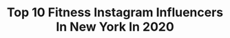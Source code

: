 ---
title: Top 10 Fitness Instagram Influencers In New York In 2020
description: >-
  Find top fitness Instagram influencers in New York in 2020. Most popular hashtags: #fitness #newyorkcity #motivation #sundayfunday.
platform: Instagram
profiles:
  - username: "q_burks"
    fullname: >-
      Quanesha Burks
    location: "United States"
    followers: 7595
    engagement: 753
    commentsToLikes: 0.031172
    id: ckaozjx2dm7mi0i78ko2uvqve
    verified: false
    hashtags: "#alabamatrack, #pink, #diet, #track"
  - username: "brendanbrazier"
    fullname: >-
      Brendan Brazier
    location: "United States"
    followers: 38969
    engagement: 288
    commentsToLikes: 0.038196
    id: ck0w65fuh6zcp0i1958556h8g
    verified: true
    hashtags: "#oats, #cabin, #ironwar, #greens"
  - username: "williemacc"
    fullname: >-
      WILLIE MACC | Comedian / Actor
    location: "United States"
    followers: 28454
    engagement: 256
    commentsToLikes: 0.035917
    id: ck15q433k0zza0i19f4vc5ihm
    verified: false
    hashtags: "#mensfashion, #latelateshow, #kidcapri, #mommasboy"
  - username: "cnpitching"
    fullname: >-
      CN Pitching Performance
    location: "United States"
    followers: 6533
    engagement: 820
    commentsToLikes: 0.009889
    id: ck8t636ihc30x0j787zpd54ty
    verified: false
    hashtags: "#changeupuniversity, #kansascity, #mind, #pitching"
  - username: "scaybay39"
    fullname: >-
      Tommy Scala
    location: "United States"
    followers: 7649
    engagement: 1181
    commentsToLikes: 0.096246
    id: ck6ufcgz9w80e0j71186luxp7
    verified: false
    hashtags: "#blackandwhite, #hardworkpaysoff, #bathroomselfies, #saturday"
  - username: "hungryrabbitnyc"
    fullname: >-
      Ken
    location: "United States"
    followers: 47469
    engagement: 181
    commentsToLikes: 0.006346
    id: ck6u88mknq2r20j710esgghf9
    verified: false
    hashtags: "#mekongdelta, #octopus, #wagyu, #traveltheworld"
  - username: "andrewharpernyc"
    fullname: >-
      Andrew Harper
    location: "United States"
    followers: 9577
    engagement: 758
    commentsToLikes: 0.041315
    id: ck5zz8oe6bai80i14sj8z86oc
    verified: false
    hashtags: "#sweaterweather, #pajamatrend, #unstoppable, #pecs"
  - username: "davidtufinophotography"
    fullname: >-
      David Tufino
    location: "United States"
    followers: 86425
    engagement: 141
    commentsToLikes: 0.035436
    id: ck0tw8pnceedp0i19upqrcpm3
    verified: false
    hashtags: "#pumps, #truthmatters, #yonyc, #unitedbypole"
  - username: "luluandonie"
    fullname: >-
      L u l u  A n d o n i e
    location: "United States"
    followers: 41118
    engagement: 456
    commentsToLikes: 0.022744
    id: ck13admcspv8f0i19a65e34kh
    verified: false
    hashtags: "#earthday, #nyc, #emmanuelzavala, #fridayfeeling"
  - username: "justinsicarii"
    fullname: >-
      J U S T I N  S I C A R I
    location: "United States"
    followers: 27471
    engagement: 597
    commentsToLikes: 0.031255
    id: ck0vzzb71bm8v0i19ro0j809s
    verified: false
    hashtags: "#motivation, #forthepeople, #journey, #sundayfunday"
---